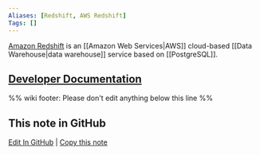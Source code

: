 ```yaml
---
Aliases: [Redshift, AWS Redshift]
Tags: []
---
```


[Amazon Redshift](https://aws.amazon.com/redshift/) is an [[Amazon Web Services|AWS]] cloud-based [[Data Warehouse|data warehouse]] service based on [[PostgreSQL]].

## [Developer Documentation](https://docs.aws.amazon.com/redshift/latest/dg/welcome.html)

%% wiki footer: Please don't edit anything below this line %%

## This note in GitHub

<span class="git-footer">[Edit In GitHub](https://github.dev/data-engineering-community/data-engineering-wiki/blob/main/Tools/Amazon%20Redshift.md "git-hub-edit-note") | [Copy this note](https://raw.githubusercontent.com/data-engineering-community/data-engineering-wiki/main/Tools/Amazon%20Redshift.md "git-hub-copy-note") </span>
